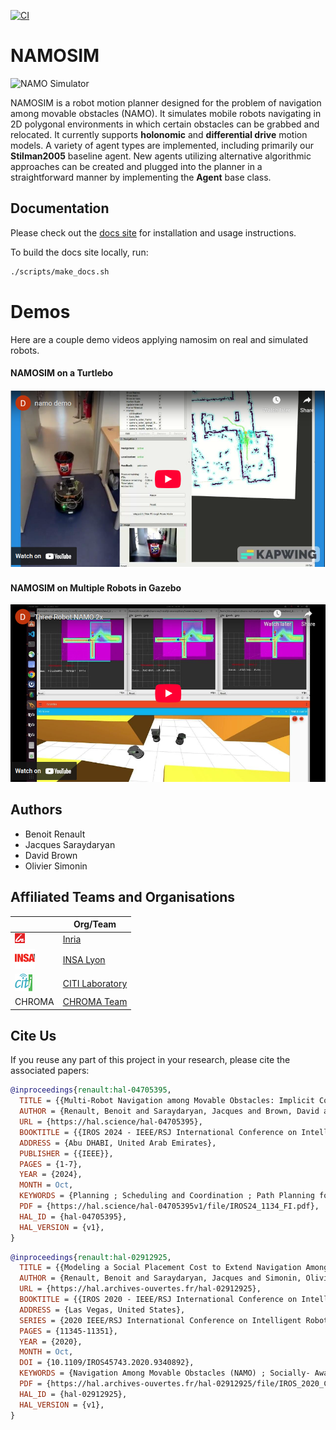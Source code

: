 [![CI](https://github.com/Chroma-CITI/namosim/actions/workflows/ci.yml/badge.svg?branch=humble)](https://github.com/Chroma-CITI/namosim/actions/workflows/ci.yml)

# NAMOSIM

![NAMO Simulator](docs/source/_static/namo.gif)

NAMOSIM is a robot motion planner designed for the problem of navigation among movable obstacles (NAMO). It simulates mobile robots navigating in 2D polygonal environments in which certain obstacles can be grabbed and relocated. It currently supports **holonomic** and **differential drive** motion models. A variety of agent types are implemented, including primarily our **Stilman2005** baseline agent. New agents utilizing alternative algorithmic approaches can be created and plugged into the planner in a straightforward manner by implementing the **Agent** base class.

## Documentation

Please check out the [docs site](https://chroma-citi.github.io/namosim/) for installation and usage instructions.

To build the docs site locally, run:

```bash
./scripts/make_docs.sh
```

# Demos

Here are a couple demo videos applying namosim on real and simulated robots.

#### NAMOSIM on a Turtlebo

[![NAMOSIM on Turtlebot](docs/source/_static/namo_demo_thumbnail.png)](https://youtu.be/076ecBfaBTw)


#### NAMOSIM on Multiple Robots in Gazebo

[![NAMOSIM on Multiple Robots in Gazebo](docs/source/_static/multi_robot_demo_thumbnail.png)](https://youtu.be/qgPz69Dk9bc)

## Authors

- Benoit Renault
- Jacques Saraydaryan
- David Brown
- Olivier Simonin

## Affiliated Teams and Organisations

|                                                 | Org/Team                                      |
| ----------------------------------------------- | --------------------------------------------- |
| ![Inria Logo](docs/source/_static/inria.png)    | [Inria](https://inria.fr/fr)                  |
| ![INSA Lyon Logo](docs/source/_static/insa.png) | [INSA Lyon](https://www.insa-lyon.fr/)        |
| ![CITI Logo](docs/source/_static/citi.png)      | [CITI Laboratory](https://www.citi-lab.fr/)   |
| CHROMA                                          | [CHROMA Team](https://www.inria.fr/en/chroma) |

## Cite Us

If you reuse any part of this project in your research, please cite the associated papers:

```bibtex
@inproceedings{renault:hal-04705395,
  TITLE = {{Multi-Robot Navigation among Movable Obstacles: Implicit Coordination to Deal with Conflicts and Deadlocks}},
  AUTHOR = {Renault, Benoit and Saraydaryan, Jacques and Brown, David and Simonin, Olivier},
  URL = {https://hal.science/hal-04705395},
  BOOKTITLE = {{IROS 2024 - IEEE/RSJ International Conference on Intelligent Robots and Systems}},
  ADDRESS = {Abu DHABI, United Arab Emirates},
  PUBLISHER = {{IEEE}},
  PAGES = {1-7},
  YEAR = {2024},
  MONTH = Oct,
  KEYWORDS = {Planning ; Scheduling and Coordination ; Path Planning for Multiple Mobile Robots or Agents ; Multi-Robot Systems},
  PDF = {https://hal.science/hal-04705395v1/file/IROS24_1134_FI.pdf},
  HAL_ID = {hal-04705395},
  HAL_VERSION = {v1},
}
```

```bibtex
@inproceedings{renault:hal-02912925,
  TITLE = {{Modeling a Social Placement Cost to Extend Navigation Among Movable Obstacles (NAMO) Algorithms}},
  AUTHOR = {Renault, Benoit and Saraydaryan, Jacques and Simonin, Olivier},
  URL = {https://hal.archives-ouvertes.fr/hal-02912925},
  BOOKTITLE = {{IROS 2020 - IEEE/RSJ International Conference on Intelligent Robots and Systems}},
  ADDRESS = {Las Vegas, United States},
  SERIES = {2020 IEEE/RSJ International Conference on Intelligent Robots and Systems (IROS) Conference Proceedings},
  PAGES = {11345-11351},
  YEAR = {2020},
  MONTH = Oct,
  DOI = {10.1109/IROS45743.2020.9340892},
  KEYWORDS = {Navigation Among Movable Obstacles (NAMO) ; Socially- Aware Navigation (SAN) ; Path planning ; Simulation},
  PDF = {https://hal.archives-ouvertes.fr/hal-02912925/file/IROS_2020_Camera_Ready.pdf},
  HAL_ID = {hal-02912925},
  HAL_VERSION = {v1},
}
```
